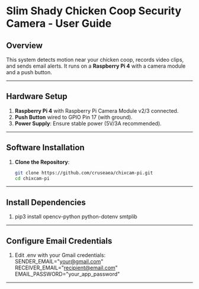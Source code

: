 # Slim Shady Chicken Coop Security Camera - User Guide

## Overview
This system detects motion near your chicken coop, records video clips, and sends email alerts. It runs on a **Raspberry Pi 4** with a camera module and a push button.

---

## Hardware Setup
1. **Raspberry Pi 4** with Raspberry Pi Camera Module v2/3 connected.
2. **Push Button** wired to GPIO Pin 17 (with ground).
3. **Power Supply**: Ensure stable power (5V/3A recommended).

---

## Software Installation
1. **Clone the Repository**:
   ```bash
   git clone https://github.com/cruseaea/chixcam-pi.git
   cd chixcam-pi

---

## Install Dependencies
1. pip3 install opencv-python python-dotenv smtplib

---

## Configure Email Credentials
1. Edit .env with your Gmail credentials: SENDER_EMAIL="your@gmail.com" RECEIVER_EMAIL="recipient@email.com" EMAIL_PASSWORD="your_app_password"

---
